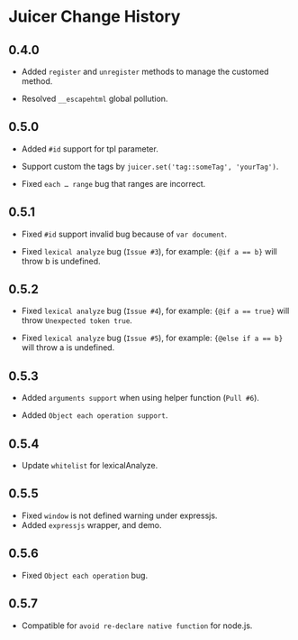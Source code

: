Juicer Change History
=====================


0.4.0
-----

* Added `register` and `unregister` methods to manage the customed method.

* Resolved `__escapehtml` global pollution.


0.5.0
-----

* Added `#id` support for tpl parameter.

* Support custom the tags by `juicer.set('tag::someTag', 'yourTag')`.

* Fixed `each … range` bug that ranges are incorrect.

0.5.1
-----

* Fixed `#id` support invalid bug because of `var document`.

* Fixed `lexical analyze` bug (`Issue #3`), for example: `{@if a == b}` will throw b is undefined.

0.5.2
-----

* Fixed `lexical analyze` bug (`Issue #4`), for example: `{@if a == true}` will throw `Unexpected token true`.

* Fixed `lexical analyze` bug (`Issue #5`), for example: `{@else if a == b}` will throw a is undefined.

0.5.3
-----

* Added `arguments support` when using helper function (`Pull #6`).

* Added `Object each operation support`.

0.5.4
-----

* Update `whitelist` for lexicalAnalyze.

0.5.5
-----

* Fixed `window` is not defined warning under expressjs.
* Added `expressjs` wrapper, and demo.

0.5.6
-----

* Fixed `Object each operation` bug.

0.5.7
-----

* Compatible for `avoid re-declare native function` for node.js.

